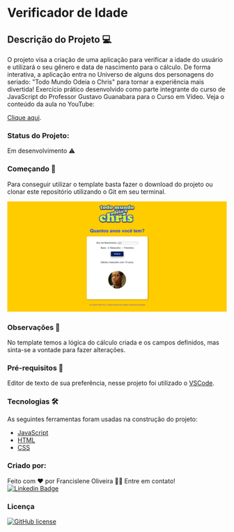 # Verificador de Idade 

## Descrição do Projeto 💻

O projeto visa a criação de uma aplicação para verificar a idade do usuário e utilizará o seu gênero e data de nascimento para o cálculo. 
De forma interativa, a aplicação entra no Universo de alguns dos personagens do seriado: "Todo Mundo Odeia o Chris" para tornar a experiência mais divertida!
Exercício prático desenvolvido como parte integrante do curso de JavaScript do Professor Gustavo Guanabara para o Curso em Vídeo.
Veja o conteúdo da aula no YouTube:

[Clique aqui](https://www.youtube.com/watch?v=f5es-PpaUI8&list=PLntvgXM11X6pi7mW0O4ZmfUI1xDSIbmTm&index=27).

### Status do Projeto: 

Em desenvolvimento :warning:

### Começando 🏁

Para conseguir utilizar o template basta fazer o download do projeto ou clonar este repositório utilizando o Git em seu terminal.

![Modelo do Projeto](screenshot.png)

### Observações 📌

No template temos a lógica do cálculo criada e os campos definidos, mas sinta-se a vontade para fazer alterações.

### Pré-requisitos :large_orange_diamond:

Editor de texto de sua preferência, nesse projeto foi utilizado o [VSCode](https://code.visualstudio.com).

### Tecnologias 🛠 

As seguintes ferramentas foram usadas na construção do projeto:

- [JavaScript](https://developer.mozilla.org/pt-BR/docs/Web/JavaScript)
- [HTML](https://developer.mozilla.org/pt-BR/docs/Web/HTML)
- [CSS](https://developer.mozilla.org/pt-BR/docs/Web/CSS)

### Criado por:

Feito com ❤️ por Francislene Oliveira 👋🏽 Entre em contato!
[![Linkedin Badge](https://img.shields.io/badge/-Francislene-blue?style=flat-square&logo=Linkedin&logoColor=white&link=https://www.linkedin.com/in/francisleneoliveira/)](https://www.linkedin.com/in/francisleneoliveira/) 

### Licença

[![GitHub license](https://img.shields.io/github/license/Naereen/StrapDown.js.svg)](https://github.com/Naereen/StrapDown.js/blob/master/LICENSE)